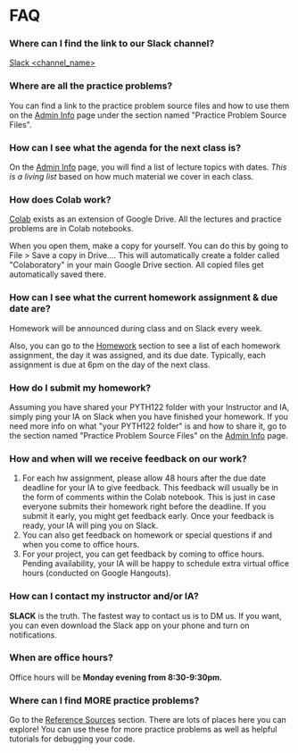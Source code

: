 # FAQ

### Where can I find the link to our Slack channel?

[Slack <channel_name>](??????)

### Where are all the practice problems?

You can find a link to the practice problem source files and how to use them on the [Admin Info](https://mottaquikarim.github.io/pycontent/#out/intro/admin_info) page under the section named "Practice Problem Source Files".

### How can I see what the agenda for the next class is?

On the [Admin Info](https://mottaquikarim.github.io/pycontent/#out/intro/admin_info) page, you will find a list of lecture topics with dates. *This is a living list* based on how much material we cover in each class.

### How does Colab work?

[Colab](https://colab.research.google.com/notebooks/welcome.ipynb) exists as an extension of Google Drive. All the lectures and practice problems are in Colab notebooks. 

When you open them, make a copy for yourself. You can do this by going to File > Save a copy in Drive.... This will automatically create a folder called "Colaboratory" in your main Google Drive section. All copied files get automatically saved there.

### How can I see what the current homework assignment & due date are?

Homework will be announced during class and on Slack every week.

Also, you can go to the [Homework](https://mottaquikarim.github.io/pycontent/#out/homework) section to see a list of each homework assignment, the day it was assigned, and its due date. Typically, each assignment is due at 6pm on the day of the next class.

### How do I submit my homework?

Assuming you have shared your PYTH122 folder with your Instructor and IA, simply ping your IA on Slack when you have finished your homework. If you need more info on what "your PYTH122 folder" is and how to share it, go to the section named "Practice Problem Source Files" on the [Admin Info](https://mottaquikarim.github.io/pycontent/#out/intro/admin_info) page.

### How and when will we receive feedback on our work?

1. For each hw assignment, please allow 48 hours after the due date deadline for your IA to give feedback. This feedback will usually be in the form of comments within the Colab notebook. This is just in case everyone submits their homework right before the deadline. If you submit it early, you might get feedback early. Once your feedback is ready, your IA will ping you on Slack.
2. You can also get feedback on homework or special questions if and when you come to office hours.
3. For your project, you can get feedback by coming to office hours. Pending availability, your IA will be happy to schedule extra virtual office hours (conducted on Google Hangouts).

### How can I contact my instructor and/or IA?

**SLACK** is the truth. The fastest way to contact us is to DM us. If you want, you can even download the Slack app on your phone and turn on notifications.

### When are office hours?

Office hours will be **Monday evening from 8:30-9:30pm.**

### Where can I find MORE practice problems?

Go to the [Reference Sources](https://mottaquikarim.github.io/pycontent/#out/resources/refs) section. There are lots of places here you can explore! You can use these for more practice problems as well as helpful tutorials for debugging your code.